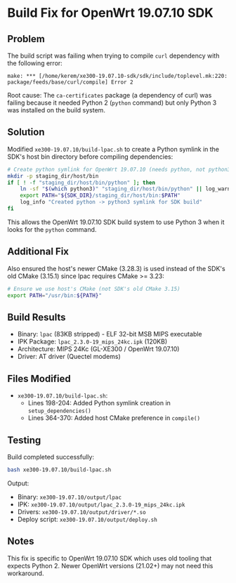 # Build Fix for OpenWrt 19.07.10 SDK

## Problem

The build script was failing when trying to compile `curl` dependency with the following error:

```
make: *** [/home/kerem/xe300-19.07.10-sdk/sdk/include/toplevel.mk:220: package/feeds/base/curl/compile] Error 2
```

Root cause: The `ca-certificates` package (a dependency of curl) was failing because it needed Python 2 (`python` command) but only Python 3 was installed on the build system.

## Solution

Modified `xe300-19.07.10/build-lpac.sh` to create a Python symlink in the SDK's host bin directory before compiling dependencies:

```bash
# Create python symlink for OpenWrt 19.07.10 (needs python, not python3)
mkdir -p staging_dir/host/bin
if [ ! -f "staging_dir/host/bin/python" ]; then
    ln -sf "$(which python3)" "staging_dir/host/bin/python" || log_warn "Could not create python symlink"
    export PATH="${SDK_DIR}/staging_dir/host/bin:$PATH"
    log_info "Created python -> python3 symlink for SDK build"
fi
```

This allows the OpenWrt 19.07.10 SDK build system to use Python 3 when it looks for the `python` command.

## Additional Fix

Also ensured the host's newer CMake (3.28.3) is used instead of the SDK's old CMake (3.15.1) since lpac requires CMake >= 3.23:

```bash
# Ensure we use host's CMake (not SDK's old CMake 3.15)
export PATH="/usr/bin:${PATH}"
```

## Build Results

- Binary: `lpac` (83KB stripped) - ELF 32-bit MSB MIPS executable
- IPK Package: `lpac_2.3.0-19_mips_24kc.ipk` (120KB)
- Architecture: MIPS 24Kc (GL-XE300 / OpenWrt 19.07.10)
- Driver: AT driver (Quectel modems)

## Files Modified

- `xe300-19.07.10/build-lpac.sh`:
  - Lines 198-204: Added Python symlink creation in `setup_dependencies()`
  - Lines 364-370: Added host CMake preference in `compile()`

## Testing

Build completed successfully:
```bash
bash xe300-19.07.10/build-lpac.sh
```

Output:
- Binary: `xe300-19.07.10/output/lpac`
- IPK: `xe300-19.07.10/output/lpac_2.3.0-19_mips_24kc.ipk`
- Drivers: `xe300-19.07.10/output/driver/*.so`
- Deploy script: `xe300-19.07.10/output/deploy.sh`

## Notes

This fix is specific to OpenWrt 19.07.10 SDK which uses old tooling that expects Python 2. Newer OpenWrt versions (21.02+) may not need this workaround.
